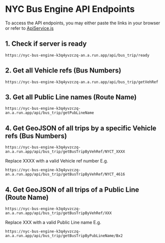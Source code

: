 # NYC Bus Engine API Endpoints

To access the API endpoints, you may either paste the links in your browser or refer to [ApiService.js](../src/ApiService.js)

## 1. Check if server is ready

```https://nyc-bus-engine-k3q4yvzczq-an.a.run.app/api/bus_trip/ready```


## 2. Get all Vehicle refs (Bus Numbers)

```https://nyc-bus-engine-k3q4yvzczq-an.a.run.app/api/bus_trip/getVehRef```

## 3. Get all Public Line names (Route Name)

```https://nyc-bus-engine-k3q4yvzczq-an.a.run.app/api/bus_trip/getPubLineName```

## 4. Get GeoJSON of all trips by a specific Vehicle refs (Bus Numbers)

```https://nyc-bus-engine-k3q4yvzczq-an.a.run.app/api/bus_trip/getBusTripByVehRef/NYCT_XXXX```

Replace XXXX with a valid Vehicle ref number
E.g. 

```https://nyc-bus-engine-k3q4yvzczq-an.a.run.app/api/bus_trip/getBusTripByVehRef/NYCT_4616```


## 4. Get GeoJSON of all trips of a Public Line (Route Name)

```https://nyc-bus-engine-k3q4yvzczq-an.a.run.app/api/bus_trip/getBusTripByVehRef/XXX```

Replace XXX with a valid Public Line name
E.g. 

```https://nyc-bus-engine-k3q4yvzczq-an.a.run.app/api/bus_trip/getBusTripByPubLineName/Bx2```